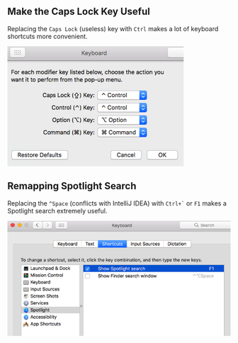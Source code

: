 ## Make the Caps Lock Key Useful

Replacing the `Caps Lock` (useless) key with `Ctrl` makes a lot of keyboard shortcuts more convenient.

![caps-lock](https://github.com/drafael/dotfiles/raw/master/share/caps-lock-remap.png)

## Remapping Spotlight Search

Replacing the `^Space` (conflicts with IntelliJ IDEA) with `` Ctrl+` `` or `F1` makes a Spotlight search extremely useful.

![spotlight](https://github.com/drafael/dotfiles/raw/master/share/spotlight-remap.png)
